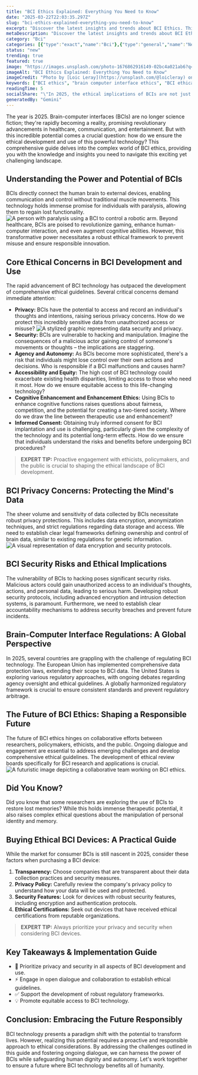 ```yaml
---
title: "BCI Ethics Explained: Everything You Need to Know"
date: "2025-03-22T22:03:35.297Z"
slug: "bci-ethics-explained-everything-you-need-to-know"
excerpt: "Discover the latest insights and trends about BCI Ethics. This comprehensive guide covers everything you need to know about BCI Ethics in 2025."
metaDescription: "Discover the latest insights and trends about BCI Ethics. This comprehensive guide covers everything you need to know about BCI Ethics in 2025."
category: "Bci"
categories: [{"type":"exact","name":"Bci"},{"type":"general","name":"Neuroscience"},{"type":"medium","name":"Neuroethics"},{"type":"specific","name":"Cognitive Enhancement"},{"type":"niche","name":"Neural Privacy"}]
status: "new"
trending: true
featured: true
image: "https://images.unsplash.com/photo-1676862916149-02bc4a021ab6?q=85&w=1200&fit=max&fm=webp&auto=compress"
imageAlt: "BCI Ethics Explained: Everything You Need to Know"
imageCredit: "Photo by [Loic Leray](https://unsplash.com/@loicleray) on Unsplash"
keywords: ["BCI ethics", "brain computer interface ethics", "BCI ethical concerns", "ethical implications of BCI", "BCI privacy concerns", "BCI security risks and ethics", "brain computer interface regulations", "future of BCI ethics", "buying ethical BCI devices", "BCI technology and ethical dilemmas"]
readingTime: 5
socialShare: "\"In 2025, the ethical implications of BCIs are not just theoretical; they're shaping the very future of our minds and society.  Are we ready for the responsibility?\""
generatedBy: "Gemini"
---
```




The year is 2025. Brain-computer interfaces (BCIs) are no longer science fiction; they're rapidly becoming a reality, promising revolutionary advancements in healthcare, communication, and entertainment.  But with this incredible potential comes a crucial question: how do we ensure the ethical development and use of this powerful technology? This comprehensive guide delves into the complex world of BCI ethics, providing you with the knowledge and insights you need to navigate this exciting yet challenging landscape.

## Understanding the Power and Potential of BCIs

BCIs directly connect the human brain to external devices, enabling communication and control without traditional muscle movements.  This technology holds immense promise for individuals with paralysis, allowing them to regain lost functionality.  ![A person with paralysis using a BCI to control a robotic arm](https://images.unsplash.com/photo-1658061927507-e135012dbe20?q=85&w=1200&fit=max&fm=webp&auto=compress).  Beyond healthcare, BCIs are poised to revolutionize gaming, enhance human-computer interaction, and even augment cognitive abilities.  However, this transformative power necessitates a robust ethical framework to prevent misuse and ensure responsible innovation.

## Core Ethical Concerns in BCI Development and Use

The rapid advancement of BCI technology has outpaced the development of comprehensive ethical guidelines.  Several critical concerns demand immediate attention:

* **Privacy:** BCIs have the potential to access and record an individual's thoughts and intentions, raising serious privacy concerns.  How do we protect this incredibly sensitive data from unauthorized access or misuse?  ![A stylized graphic representing data security and privacy](https://images.unsplash.com/photo-1676862916149-02bc4a021ab6?q=85&w=1200&fit=max&fm=webp&auto=compress).
* **Security:**  BCIs are vulnerable to hacking and manipulation.  Imagine the consequences of a malicious actor gaining control of someone's movements or thoughts – the implications are staggering.
* **Agency and Autonomy:**  As BCIs become more sophisticated, there's a risk that individuals might lose control over their own actions and decisions.  Who is responsible if a BCI malfunctions and causes harm?
* **Accessibility and Equity:**  The high cost of BCI technology could exacerbate existing health disparities, limiting access to those who need it most.  How do we ensure equitable access to this life-changing technology?
* **Cognitive Enhancement and Enhancement Ethics:**  Using BCIs to enhance cognitive functions raises questions about fairness, competition, and the potential for creating a two-tiered society.  Where do we draw the line between therapeutic use and enhancement?
* **Informed Consent:**  Obtaining truly informed consent for BCI implantation and use is challenging, particularly given the complexity of the technology and its potential long-term effects.  How do we ensure that individuals understand the risks and benefits before undergoing BCI procedures?

> **EXPERT TIP:**  Proactive engagement with ethicists, policymakers, and the public is crucial to shaping the ethical landscape of BCI development.

## BCI Privacy Concerns: Protecting the Mind's Data

The sheer volume and sensitivity of data collected by BCIs necessitate robust privacy protections.  This includes data encryption, anonymization techniques, and strict regulations regarding data storage and access.  We need to establish clear legal frameworks defining ownership and control of brain data, similar to existing regulations for genetic information.  ![A visual representation of data encryption and security protocols](https://images.unsplash.com/photo-1597981297796-f69f60b230ca?q=85&w=1200&fit=max&fm=webp&auto=compress).

## BCI Security Risks and Ethical Implications

The vulnerability of BCIs to hacking poses significant security risks.  Malicious actors could gain unauthorized access to an individual's thoughts, actions, and personal data, leading to serious harm.  Developing robust security protocols, including advanced encryption and intrusion detection systems, is paramount.  Furthermore, we need to establish clear accountability mechanisms to address security breaches and prevent future incidents.

## Brain-Computer Interface Regulations: A Global Perspective

In 2025, several countries are grappling with the challenge of regulating BCI technology.  The European Union has implemented comprehensive data protection laws, extending their scope to BCI data.  The United States is exploring various regulatory approaches, with ongoing debates regarding agency oversight and ethical guidelines.  A globally harmonized regulatory framework is crucial to ensure consistent standards and prevent regulatory arbitrage.

## The Future of BCI Ethics: Shaping a Responsible Future

The future of BCI ethics hinges on collaborative efforts between researchers, policymakers, ethicists, and the public.  Ongoing dialogue and engagement are essential to address emerging challenges and develop comprehensive ethical guidelines.  The development of ethical review boards specifically for BCI research and applications is crucial.  ![A futuristic image depicting a collaborative team working on BCI ethics](https://images.unsplash.com/photo-1645821522708-898c52901a8c?q=85&w=1200&fit=max&fm=webp&auto=compress).

## Did You Know?

Did you know that some researchers are exploring the use of BCIs to restore lost memories? While this holds immense therapeutic potential, it also raises complex ethical questions about the manipulation of personal identity and memory.

## Buying Ethical BCI Devices: A Practical Guide

While the market for consumer BCIs is still nascent in 2025,  consider these factors when purchasing a BCI device:

1. **Transparency:**  Choose companies that are transparent about their data collection practices and security measures.
2. **Privacy Policy:**  Carefully review the company's privacy policy to understand how your data will be used and protected.
3. **Security Features:**  Look for devices with robust security features, including encryption and authentication protocols.
4. **Ethical Certifications:**  Seek out devices that have received ethical certifications from reputable organizations.

> **EXPERT TIP:**  Always prioritize your privacy and security when considering BCI devices.

## Key Takeaways & Implementation Guide

* 🔑 Prioritize privacy and security in all aspects of BCI development and use.
* ⚡ Engage in open dialogue and collaboration to establish ethical guidelines.
* ✅ Support the development of robust regulatory frameworks.
* 💡 Promote equitable access to BCI technology.

## Conclusion: Embracing the Future Responsibly

BCI technology presents a paradigm shift with the potential to transform lives.  However, realizing this potential requires a proactive and responsible approach to ethical considerations.  By addressing the challenges outlined in this guide and fostering ongoing dialogue, we can harness the power of BCIs while safeguarding human dignity and autonomy.  Let's work together to ensure a future where BCI technology benefits all of humanity.

